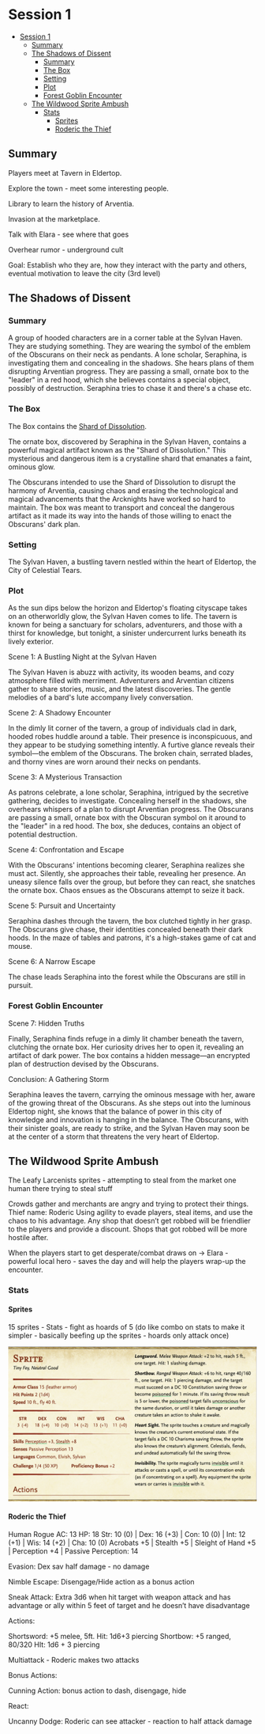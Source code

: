 # Session 1

- [Session 1](#session-1)
  - [Summary](#summary)
  - [The Shadows of Dissent](#the-shadows-of-dissent)
    - [Summary](#summary-1)
    - [The Box](#the-box)
    - [Setting](#setting)
    - [Plot](#plot)
    - [Forest Goblin Encounter](#forest-goblin-encounter)
  - [The Wildwood Sprite Ambush](#the-wildwood-sprite-ambush)
    - [Stats](#stats)
      - [Sprites](#sprites)
      - [Roderic the Thief](#roderic-the-thief)


## Summary

Players meet at Tavern in Eldertop.

Explore the town - meet some interesting people.

Library to learn the history of Arventia. 

Invasion at the marketplace.

Talk with Elara - see where that goes

Overhear rumor - underground cult

Goal: Establish who they are, how they interact with the party and others, eventual motivation to leave the city (3rd level) 


## The Shadows of Dissent

### Summary

A group of hooded characters are in a corner table at the Sylvan Haven. They are studying something. They are wearing the symbol of the emblem of the Obscurans on their neck as pendants. A lone scholar, Seraphina, is investigating them and concealing in the shadows. She hears plans of them disrupting Arventian progress. They are passing a small, ornate box to the "leader" in a red hood, which she believes contains a special object, possibly of destruction. Seraphina tries to chase it and there's a chase etc. 

### The Box

The Box contains the [Shard of Dissolution](https://github.com/mspencedm/Arventia/blob/main/Items/ShardOfDissolution.md). 

The ornate box, discovered by Seraphina in the Sylvan Haven, contains a powerful magical artifact known as the "Shard of Dissolution." This mysterious and dangerous item is a crystalline shard that emanates a faint, ominous glow.

The Obscurans intended to use the Shard of Dissolution to disrupt the harmony of Arventia, causing chaos and erasing the technological and magical advancements that the Arcknights have worked so hard to maintain. The box was meant to transport and conceal the dangerous artifact as it made its way into the hands of those willing to enact the Obscurans' dark plan.


### Setting
The Sylvan Haven, a bustling tavern nestled within the heart of Eldertop, the City of Celestial Tears.

### Plot
As the sun dips below the horizon and Eldertop's floating cityscape takes on an otherworldly glow, the Sylvan Haven comes to life. The tavern is known for being a sanctuary for scholars, adventurers, and those with a thirst for knowledge, but tonight, a sinister undercurrent lurks beneath its lively exterior.

Scene 1: A Bustling Night at the Sylvan Haven

The Sylvan Haven is abuzz with activity, its wooden beams, and cozy atmosphere filled with merriment. Adventurers and Arventian citizens gather to share stories, music, and the latest discoveries. The gentle melodies of a bard's lute accompany lively conversation.

Scene 2: A Shadowy Encounter

In the dimly lit corner of the tavern, a group of individuals clad in dark, hooded robes huddle around a table. Their presence is inconspicuous, and they appear to be studying something intently. A furtive glance reveals their symbol—the emblem of the Obscurans. The broken chain, serrated blades, and thorny vines are worn around their necks on pendants.

Scene 3: A Mysterious Transaction

As patrons celebrate, a lone scholar, Seraphina, intrigued by the secretive gathering, decides to investigate. Concealing herself in the shadows, she overhears whispers of a plan to disrupt Arventian progress. The Obscurans are passing a small, ornate box with the Obscuran symbol on it around to the "leader" in a red hood. The box, she deduces, contains an object of potential destruction.

Scene 4: Confrontation and Escape

With the Obscurans' intentions becoming clearer, Seraphina realizes she must act. Silently, she approaches their table, revealing her presence. An uneasy silence falls over the group, but before they can react, she snatches the ornate box. Chaos ensues as the Obscurans attempt to seize it back.

Scene 5: Pursuit and Uncertainty

Seraphina dashes through the tavern, the box clutched tightly in her grasp. The Obscurans give chase, their identities concealed beneath their dark hoods. In the maze of tables and patrons, it's a high-stakes game of cat and mouse.

Scene 6: A Narrow Escape

The chase leads Seraphina into the forest while the Obscurans are still in pursuit. 

### Forest Goblin Encounter




Scene 7: Hidden Truths

Finally, Seraphina finds refuge in a dimly lit chamber beneath the tavern, clutching the ornate box. Her curiosity drives her to open it, revealing an artifact of dark power. The box contains a hidden message—an encrypted plan of destruction devised by the Obscurans.

Conclusion: A Gathering Storm

Seraphina leaves the tavern, carrying the ominous message with her, aware of the growing threat of the Obscurans. As she steps out into the luminous Eldertop night, she knows that the balance of power in this city of knowledge and innovation is hanging in the balance. The Obscurans, with their sinister goals, are ready to strike, and the Sylvan Haven may soon be at the center of a storm that threatens the very heart of Eldertop.

## The Wildwood Sprite Ambush

The Leafy Larcenists 
sprites - attempting to steal from the market 
one human there trying to steal stuff

Crowds gather and merchants are angry and trying to protect their things. 
Thief name: Roderic
Using agility to evade players, steal items, and use the chaos to his advantage. 
Any shop that doesn’t get robbed will be friendlier to the players and provide a discount. Shops that got robbed will be more hostile after.

When the players start to get desperate/combat draws on → Elara - powerful local hero - saves the day and will help the players wrap-up the encounter.

### Stats

#### Sprites
15 sprites - Stats - fight as hoards of 5 (do like combo on stats to make it simpler - basically beefing up the sprites - hoards only attack once)

![SpriteStats](../Resources/SpriteStats.png)

#### Roderic the Thief
Human Rogue
AC: 13
HP: 18
Str: 10 (0) | Dex: 16 (+3) | Con: 10 (0) | Int: 12 (+1) | Wis: 14 (+2) | Cha: 10 (0)
Acrobats +5 | Stealth +5 | Sleight of Hand +5 | Perception +4 | Passive Perception: 14

Evasion: Dex sav half damage - no damage

Nimble Escape: Disengage/Hide action as a bonus action

Sneak Attack: Extra 3d6 when hit target with weapon attack and has advantage or ally within 5 feet of target and he doesn’t have disadvantage

Actions:

Shortsword: +5 melee, 5ft. Hit: 1d6+3 piercing
Shortbow: +5 ranged, 80/320 HIt: 1d6 + 3 piercing

Multiattack - Roderic makes two attacks

Bonus Actions: 

Cunning Action: bonus action to dash, disengage, hide

React:

Uncanny Dodge: Roderic can see attacker - reaction to half attack damage


